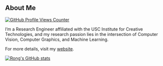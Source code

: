 ## About Me

<a href="https://github.com/rongliu-leo"><img alt="GitHub Profile Views Counter" src="https://komarev.com/ghpvc/?username=rongliu-leo&style=for-the-badge"></a>

I’m a Research Engineer affiliated with the USC Institute for Creative Technologies, and my research passion lies in the intersection of Computer Vision, Computer Graphics, and Machine Learning.

For more details, visit my [website](https://rongliu-leo.github.io/).

[![Rong's GitHub stats](https://github-readme-stats.vercel.app/api?username=RongLiu-Leo&show_icons=true)](https://github.com/anuraghazra/github-readme-stats)
